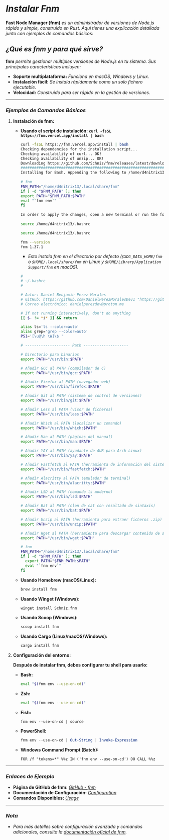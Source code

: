 <!-- Autor: Daniel Benjamin Perez Morales -->
<!-- GitHub: https://github.com/D4nitrix13 -- "https://github.com/D4nitrix13 --">*
<!-- Correo electrónico: danielperezdev@proton.me -->

# ***Instalar Fnm***

**Fast Node Manager (fnm)** *es un administrador de versiones de Node.js rápido y simple, construido en Rust. Aquí tienes una explicación detallada junto con ejemplos de comandos básicos:*

## *¿Qué es fnm y para qué sirve?*

**fnm** *permite gestionar múltiples versiones de Node.js en tu sistema. Sus principales características incluyen:*

- **Soporte multiplataforma:** *Funciona en macOS, Windows y Linux.*
- **Instalación fácil:** *Se instala rápidamente como un solo fichero ejecutable.*
- **Velocidad:** *Construido para ser rápido en la gestión de versiones.*

---

### ***Ejemplos de Comandos Básicos***

1. **Instalación de fnm:**

   - **Usando el script de instalación: `curl -fsSL https://fnm.vercel.app/install | bash`**

     ```bash
     curl -fsSL https://fnm.vercel.app/install | bash
     Checking dependencies for the installation script...
     Checking availability of curl... OK!
     Checking availability of unzip... OK!
     Downloading https://github.com/Schniz/fnm/releases/latest/download/fnm-linux.zip.. "https://github.com/Schniz/fnm/releases/latest/download/fnm-linux.zip..".
     ######################################################################## 100.0%
     Installing for Bash. Appending the following to /home/d4nitrix13/.bashrc:
 
     # fnm
     FNM_PATH="/home/d4nitrix13/.local/share/fnm"
     if [ -d "$FNM_PATH" ]; then
     export PATH="$FNM_PATH:$PATH"
     eval "`fnm env`"
     fi
 
     In order to apply the changes, open a new terminal or run the following command:
 
     source /home/d4nitrix13/.bashrc
     ```

     ```bash
     source /home/d4nitrix13/.bashrc
     ```

     ```bash
     fnm --version
     fnm 1.37.1
     ```

     - *Esto instala fnm en el directorio por defecto (`$XDG_DATA_HOME/fnm` o `$HOME/.local/share/fnm` en Linux y `$HOME/Library/Application Support/fnm` en macOS).*

     ```bash
     #
     # ~/.bashrc
     #
     
     # Autor: Daniel Benjamin Perez Morales
     # GitHub: https://github.com/DanielPerezMoralesDev1 "https://github.com/D4nitrix13
     # Correo electrónico: danielperezdev@proton.me
     
     # If not running interactively, don't do anything
     [[ $- != *i* ]] && return
     
     alias ls='ls --color=auto'
     alias grep='grep --color=auto'
     PS1='[\u@\h \W]\$ '
     
     # -------------------- Path -------------------- 
     
     # Directorio para binarios
     export PATH="/usr/bin:$PATH" 
     
     # Añadir GCC al PATH (compilador de C)
     export PATH="/usr/bin/gcc:$PATH"
     
     # Añadir Firefox al PATH (navegador web)
     export PATH="/usr/bin/firefox:$PATH"
     
     # Añadir Git al PATH (sistema de control de versiones)
     export PATH="/usr/bin/git:$PATH"
     
     # Añadir Less al PATH (visor de ficheros)
     export PATH="/usr/bin/less:$PATH"
     
     # Añadir Which al PATH (localizar un comando)
     export PATH="/usr/bin/which:$PATH"
     
     # Añadir Man al PATH (páginas del manual)
     export PATH="/usr/bin/man:$PATH"
     
     # Añadir YAY al PATH (ayudante de AUR para Arch Linux)
     export PATH="/usr/bin/yay:$PATH"
     
     # Añadir Fastfetch al PATH (herramienta de información del sistema)
     export PATH="/usr/bin/fastfetch:$PATH"
     
     # Añadir Alacritty al PATH (emulador de terminal)
     export PATH="/usr/bin/alacritty:$PATH"
     
     # Añadir LSD al PATH (comando ls moderno)
     export PATH="/usr/bin/lsd:$PATH"
     
     # Añadir Bat al PATH (clon de cat con resaltado de sintaxis)
     export PATH="/usr/bin/bat:$PATH"
     
     # Añadir Unzip al PATH (herramienta para extraer ficheros .zip)
     export PATH="/usr/bin/unzip:$PATH"
     
     # Añadir Wget al PATH (herramienta para descargar contenido de servidores web)
     export PATH="/usr/bin/wget:$PATH"
     
     # fnm
     FNM_PATH="/home/d4nitrix13/.local/share/fnm"
     if [ -d "$FNM_PATH" ]; then
       export PATH="$FNM_PATH:$PATH"
       eval "`fnm env`"
     fi
     ```

   - **Usando Homebrew (macOS/Linux):**

     ```bash
     brew install fnm
     ```

   - **Usando Winget (Windows):**

     ```bash
     winget install Schniz.fnm
     ```

   - **Usando Scoop (Windows):**

     ```bash
     scoop install fnm
     ```

   - **Usando Cargo (Linux/macOS/Windows):**

     ```bash
     cargo install fnm
     ```

2. **Configuración del entorno:**

   **Después de instalar fnm, debes configurar tu shell para usarlo:**

   - **Bash:**

     ```bash
     eval "$(fnm env --use-on-cd)"
     ```

   - **Zsh:**

     ```zsh
     eval "$(fnm env --use-on-cd)"
     ```

   - **Fish:**

     ```fish
     fnm env --use-on-cd | source
     ```

   - **PowerShell:**

     ```powershell
     fnm env --use-on-cd | Out-String | Invoke-Expression
     ```

   - **Windows Command Prompt (Batch):**

     ```batch
     FOR /f "tokens=*" %%z IN ('fnm env --use-on-cd') DO CALL %%z
     ```

---

### ***Enlaces de Ejemplo***

- **Página de GitHub de fnm:** *[GitHub - fnm](https://github.com/Schniz/fnm "https://github.com/Schniz/fnm")*
- **Documentación de Configuración:** *[Configuration](https://github.com/Schniz/fnm/blob/master/docs/configuration.md "https://github.com/Schniz/fnm/blob/master/docs/configuration.md")*
- **Comandos Disponibles:** *[Usage](https://github.com/Schniz/fnm/blob/master/docs/commands.md "https://github.com/Schniz/fnm/blob/master/docs/commands.md")*

---

### ***Nota***

- *Para más detalles sobre configuración avanzada y comandos adicionales, consulta la [documentación oficial de fnm](https://github.com/Schniz/fnm "https://github.com/Schniz/fnm").*
